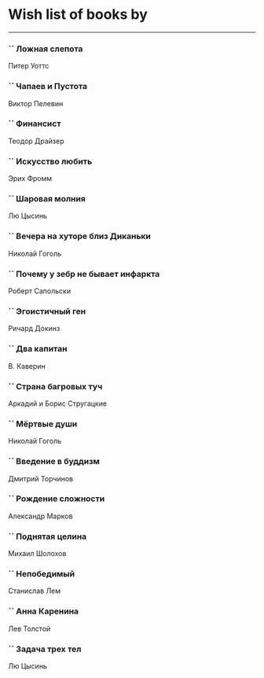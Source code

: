 # Wish list of books by [](https://plus.google.com/u/0/105803270930838059244/)
---

### `` Ложная слепота
Питер Уоттс

### `` Чапаев и Пустота
Виктор Пелевин

### `` Финансист
Теодор Драйзер

### `` Искусство любить
Эрих Фромм

### `` Шаровая молния
Лю Цысинь

### `` Вечера на хуторе близ Диканьки
Николай Гоголь

### `` Почему у зебр не бывает инфаркта
Роберт Сапольски

### `` Эгоистичный ген
Ричард Докинз

### `` Два капитан
В. Каверин

### `` Страна багровых туч
Аркадий и Борис Стругацкие

### `` Мёртвые души
Николай Гоголь

### `` Введение в буддизм
Дмитрий Торчинов

### `` Рождение сложности
Александр Марков

### `` Поднятая целина
Михаил Шолохов

### `` Непобедимый
Станислав Лем

### `` Анна Каренина
Лев Толстой

### `` Задача трех тел
Лю Цысинь

